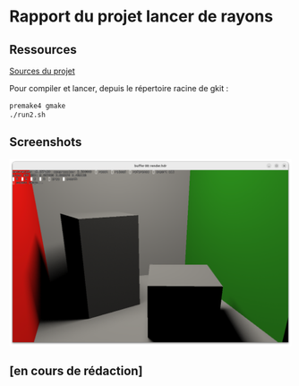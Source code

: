 # Rapport du projet lancer de rayons

## Ressources

[Sources du projet](https://github.com/Hypooxanthine/M2-SI3D-Rasterization/tree/master/TP2_SI3D)

Pour compiler et lancer, depuis le répertoire racine de gkit : 
```shell
premake4 gmake
./run2.sh
```

## Screenshots

![Screenshot](screenshots/rendu512.png)

## [en cours de rédaction]
